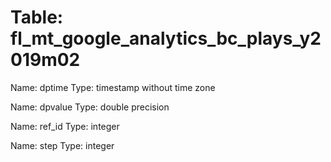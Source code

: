 Table: fl_mt_google_analytics_bc_plays_y2019m02
===============================================

Name: dptime
Type: timestamp without time zone

Name: dpvalue
Type: double precision

Name: ref_id
Type: integer

Name: step
Type: integer

